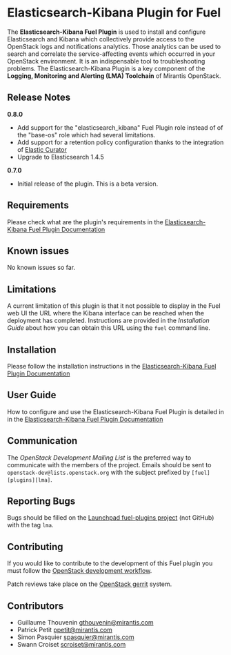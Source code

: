 Elasticsearch-Kibana Plugin for Fuel
====================================

The **Elasticsearch-Kibana Fuel Plugin** is used to install and configure
Elasticsearch and Kibana which collectively provide access to the OpenStack
logs and notifications analytics.
Those analytics can be used to search and correlate the service-affecting
events which occurred in your OpenStack environment. It is an indispensable
tool to troubleshooting problems.
The Elasticsearch-Kibana Plugin is a key component of the
**Logging, Monitoring and Alerting (LMA) Toolchain** of Mirantis OpenStack.

Release Notes
-------------

**0.8.0**

* Add support for the "elasticsearch_kibana" Fuel Plugin role instead of
  of the "base-os" role which had several limitations.
* Add support for a retention policy configuration thanks to the integration
  of [Elastic Curator](https://github.com/elastic/curator)
* Upgrade to Elasticsearch 1.4.5

**0.7.0**

* Initial release of the plugin. This is a beta version.

Requirements
------------

Please check what are the plugin's requirements in the [Elasticsearch-Kibana Fuel
Plugin Documentation](
http://fuel-plugin-elasticsearch-kibana.readthedocs.org/en/latest/overview.html#requirements)

Known issues
------------

No known issues so far.

Limitations
-----------

A current limitation of this plugin is that it not possible to
display in the Fuel web UI the URL where the Kibana interface
can be reached when the deployment has completed.
Instructions are provided in the *Installation Guide* about how you can
obtain this URL using the `fuel` command line.

Installation
------------

Please follow the installation instructions in the [Elasticsearch-Kibana Fuel
Plugin Documentation](
http://fuel-plugin-elasticsearch-kibana.readthedocs.org/en/latest/installation.html)

User Guide
----------

How to configure and use the Elasticsearch-Kibana Fuel Plugin is detailed in
in the [Elasticsearch-Kibana Fuel Plugin Documentation](
http://fuel-plugin-elasticsearch-kibana.readthedocs.org/en/latest/user.html)

Communication
-------------

The *OpenStack Development Mailing List* is the preferred way to communicate
with the members of the project.
Emails should be sent to `openstack-dev@lists.openstack.org` with the subject
prefixed by `[fuel][plugins][lma]`.

Reporting Bugs
--------------

Bugs should be filled on the [Launchpad fuel-plugins project](
https://bugs.launchpad.net/fuel-plugins) (not GitHub) with the tag `lma`.


Contributing
------------

If you would like to contribute to the development of this Fuel plugin you must
follow the [OpenStack development workflow](
http://docs.openstack.org/infra/manual/developers.html#development-workflow).

Patch reviews take place on the [OpenStack gerrit](
https://review.openstack.org/#/q/status:open+project:stackforge/fuel-plugin-elasticsearch-kibana,n,z)
system.

Contributors
------------

* Guillaume Thouvenin <gthouvenin@mirantis.com>
* Patrick Petit <ppetit@mirantis.com>
* Simon Pasquier <spasquier@mirantis.com>
* Swann Croiset <scroiset@mirantis.com>
